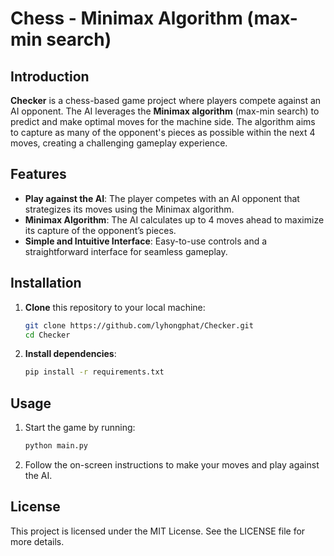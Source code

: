 # Chess - Minimax Algorithm (max-min search)

## Introduction

**Checker** is a chess-based game project where players compete against an AI opponent. The AI leverages the **Minimax algorithm** (max-min search) to predict and make optimal moves for the machine side. The algorithm aims to capture as many of the opponent's pieces as possible within the next 4 moves, creating a challenging gameplay experience.

## Features

- **Play against the AI**: The player competes with an AI opponent that strategizes its moves using the Minimax algorithm.
- **Minimax Algorithm**: The AI calculates up to 4 moves ahead to maximize its capture of the opponent’s pieces.
- **Simple and Intuitive Interface**: Easy-to-use controls and a straightforward interface for seamless gameplay.

## Installation

1. **Clone** this repository to your local machine:
    
    ```bash
    git clone https://github.com/lyhongphat/Checker.git
    cd Checker
    ```
    
2. **Install dependencies**:
    
    ```bash
    pip install -r requirements.txt
    
    ```
    

## Usage

1. Start the game by running:
    
    ```bash
    python main.py
    
    ```
    
2. Follow the on-screen instructions to make your moves and play against the AI.

## License

This project is licensed under the MIT License. See the LICENSE file for more details.
